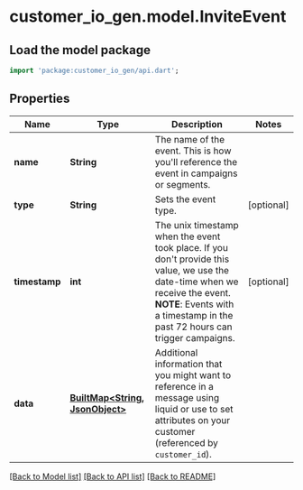 # customer_io_gen.model.InviteEvent

## Load the model package
```dart
import 'package:customer_io_gen/api.dart';
```

## Properties
Name | Type | Description | Notes
------------ | ------------- | ------------- | -------------
**name** | **String** | The name of the event. This is how you'll reference the event in campaigns or segments. | 
**type** | **String** | Sets the event type. | [optional] 
**timestamp** | **int** | The unix timestamp when the event took place. If you don't provide this value, we use the date-time when we receive the event.  **NOTE**: Events with a timestamp in the past 72 hours can trigger campaigns.  | [optional] 
**data** | [**BuiltMap&lt;String, JsonObject&gt;**](JsonObject.md) | Additional information that you might want to reference in a message using liquid or use to set attributes on your customer (referenced by `customer_id`). | 

[[Back to Model list]](../README.md#documentation-for-models) [[Back to API list]](../README.md#documentation-for-api-endpoints) [[Back to README]](../README.md)


